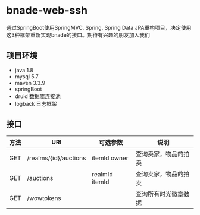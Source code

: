 # bnade-web-ssh
通过SpringBoot使用SpringMVC, Spring, Spring Data JPA重构项目，决定使用这3种框架重新实现bnade的接口。期待有兴趣的朋友加入我们

## 项目环境
- java 1.8
- mysql 5.7
- maven 3.3.9
- springBoot
- druid 数据库连接池
- logback 日志框架

## 接口

方法|URI|可选参数|说明
-|-|-|-
GET|/realms/{id}/auctions|itemId owner|查询卖家，物品的拍卖
GET|/auctions|realmId itemId|查询卖家，物品的拍卖
GET|/wowtokens||查询所有时光徽章数据

